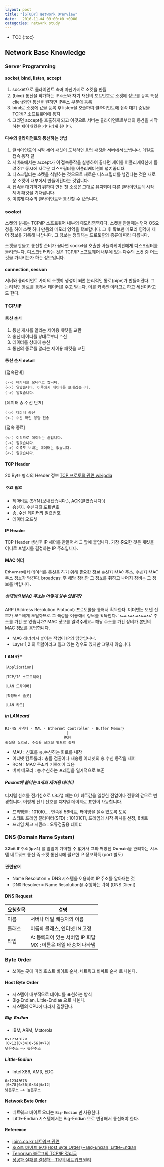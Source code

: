 ```yaml
---
layout: post
title: "[STUDY] Network Overview"
date:   2016-11-04 09:00:00 +0900
categories: network study
---
```


- TOC
{:toc}

## Network Base Knowledge

### Server Programming

#### socket, bind, listen, accept
1. socket으로 클라이언트 측과 마찬가지로 소켓을 만듬
2. (bind) 통신을 허가하는 IP주소와 자기 자신의 포트번호로 소켓에 정보를 등록
    특정 client와만 통신을 원하면 IP주소 부분에 등록
3. bind로 소켓에 값을 등록 후 listen을 호출하여 클라이언트에 접속 대기 중임을 TCP/IP 소프트웨어에 통지
4. 그러면 accept를 호출하게 되고 이것으로 서버는 클라이언트로부터의 통신을 시작하는 제어패킷을 기다리게 됩니다.

#### 다수의 클라이언트와 통신하는 방법
1. 클라이언트의 시작 제어 패킷이 도착하면 응답 패킷을 서버에서 보냅니다. 이걸로 접속 동작 끝
2. 서버측에서는 accept가 이 접속동작을 실행하여 끝나면 제어를 어플리케이션에 돌려주고 동시에 새로운 디스크립터를 어플리케이션에 넘겨줍니다.
3. 디스크립터는 소켓을 식볋하는 것으므로 새로운 디스크립터를 넘긴다는 것은 새로운 소켓이 내부에서 만들어진다는 것입니다.
4. 접속을 대기하기 위하여 만든 첫 소켓은 그대로 유지되며 다른 클라이언트의 시작 제어 패킷을 기다립니다.
5. 이렇게 다수의 클라이언트와 통신할 수 있습니다.

### socket
소켓의 실체는 TCP/IP 소프트웨어 내부의 메모리영역이다.
소켓을 만들때는 먼저 OS요청을 하여 소켓 하나 만큼의 메모리 영역을 확보합니다.
그 후 확보한 메모리 영역에 제어 정보를 기록해 나갑니다.
그 정보는 정의하는 프로토콜의 종류에 따라 다릅니다.

소켓을 만들고 통신할 준비가 끝나면 socket을 호출한 어플리케이션에게 디스크립터를 돌려줍니다.
디스크립터라는 것은 TCP/IP 소프트웨어 내부에 있는 다수의 소켓 중 어느것을 가리키는가 하는 정보입니다.

#### connection, session
서버와 클라이언트 사이의 소켓이 생성이 되면 논리적인 통로(pipe)가 만들어진다.
그 논리적인 통로를 통해서 데이터를 주고 받는다. 
이를 커넥션 이라고도 하고 세션이라고도 한다.

### TCP/IP

#### 통신 순서
1. 통신 개시를 알리는 제어용 패킷을 교환
2. 송신 데이터를 상대로부터 수신
3. 데이터를 상대에 송신
4. 통신의 종료를 알리는 제어용 패킷을 교환

#### 통신 순서 detail 

[접속단계]
~~~
(->) 데이터를 보내려고 합니다.
(<-) 알았습니다. 이쪽에서 데이터를 보내겠습니다.
(->) 알았습니다.
~~~

[데이터 송.수신 단계]
~~~
(->) 데이터 송신
(<-) 수신 확인 응답 전송
~~~

[접속 종료]
~~~
(<-) 이것으로 데이터는 끝입니다.
(->) 알았습니다.
(->) 이쪽도 보내는 데이터는 없습니다.
(<-) 알았습니다.
~~~

#### TCP Header
20 Byte 형식의 Header 정보 [TCP 프로토콜 관련 wikipdia](https://ko.wikipedia.org/wiki/전송_제어_프로토콜)

##### 주요 필드
 - 제어비트 (SYN (보내겠습니다.), ACK(알았습니다.))
 - 송신자, 수신자의 포트번호
 - 송, 수신 데이터의 일련번호
 - 데이터 오프셋

#### IP Header
TCP Header 생성후 IP 헤더를 만들어서 그 앞에 붙입니다.
가장 중요한 것은 패킷을 어디로 보낼지를 결정하는 IP 주소입니다.

#### MAC 헤더
Ethernet에서 데이터를 통신을 하기 위해 필요한 정보
송신자 MAC 주소, 수신자 MAC 주소 정보가 담긴다.
broadcast 후 해당 장비만 그 정보를 취하고 나머지 장비는 그 정보를 버립니다.

##### 상대방의 MAC 주소는 어떻게 알수 있을까?
ARP (Address Resolution Protocol) 프로토콜을 통해서 획득한다.
이더넷은 보낸 신호가 모두에게 도달하므로 그 특성을 이용해서 정보를 획득한다.
'xxx.xxx.xxx.xxx' 주소를 가진 분 있습니까? MAC 정보를 알려주세요~
해당 주소를 가진 장비가 본인의 MAC 정보를 응답합니다.

- MAC 헤더까지 붙이는 작업이 IP의 담당입니다.
- Layer 1,2 의 역할이라고 알고 있는 경우도 있지만 그렇지 않습니다.

#### LAN 카드

~~~
|Application|

|TCP/IP 소프트웨어|

|LAN 드라이버|

|확장버스 슬롯|

|LAN 카드|
~~~

##### in LAN card

~~~
RJ-45 커넥터 - MAU - Ethernet Controller - Buffer Memory
                            |
                           ROM
송신용 신호선, 수신용 신호선 별도로 존재
~~~

 - MAU : 신호를 송,수신하는 회로를 내장
 - 이더넷 컨트롤러 : 충돌 검출이나 재송등 이더넷의 송.수신 동작을 제어
 - ROM : MAC 주소가 기록되어 있음
 - 버퍼 메모리 : 송.수신하는 프레임을 일시적으로 보존 

##### Packet에 붙이는 3개의 제어용 데이터

디지털 신호를 전기신호로 나타낼 때는 0,1 비트값을 일정한 전압이나 전류의 값으로 변경합니다.
이렇게 전기 신호를 디지털 데이터로 표현이 가능합니다.

- 프리앰블 : 101010.... 연속된 56비트, 타이밍을 잴수 있도록 도움
- 스타트 프레임 딜리미터(SFD) : 10101011, 프레임의 시작 위치를 선정, 8비트 
- 프레임 체크 시퀀스 : 오류검출용 데이터






### DNS (Domain Name System)
 32bit IP주소(ipv4) 를 일일이 기억할 수 없어서 그와 매핑된 Domain을 관리하는 시스템
 네트워크 통신 즉 소켓 통신시에 필요한 IP 정보획득 (port 별도)

#### 관련용어
 - Name Resolution = DNS 시스템을 이용하여 IP 주소를 알아내는 것
 - DNS Resolver = Name Resolution을 수행하는 녀석 (DNS Client) 

#### DNS Request

요청항목|설명
-----|------
이름  |서버나 메일 배송처의 이름
클래스 | 이름의 클래스, 인터넷 IN 고정
타입  | A: 등록되어 있는 서버명 IP 회답 <br/> MX : 이름은 메일 배송처 나타냄

### Byte Order
 - 쓰이는 곳에 따라 호스트 바이트 순서, 네트워크 바이트 순서 로 나뉜다.

#### Host Byte Order
 - 시스템이 내부적으로 데이터를 표현하는 방식
 - Big-Endian, Little-Endian 으로 나뉜다.
 - 시스템의 CPU에 따라서 결정된다.

##### Big-Endian
 - IBM, ARM, Motorola 

~~~
0×12345678
|0×12|0×34|0×56|0×78|
낮은주소 —> 높은주소
~~~

##### Little-Endian
 - Intel X86, AMD, EDC

~~~
0×12345678
|0×78|0×56|0×34|0×12|
낮은주소 —> 높은주소
~~~

#### Network Byte Order
 - 네트워크 바이트 오더는 `Big-Endian` 만 사용한다.
 - Little-Endian 시스템에서는 Big-Endian 으로 변경해서 통신해야 한다. 

#### Reference
 - [joinc.co.kr 네트워크 관련](http://www.joinc.co.kr/w/Site/Network_Programing/Documents/IntroTCPIP3)
 - [호스트 바이트 순서(Host Byte Order) – Big-Endian, Little-Endian](http://iblog.or.kr/hungi/it/server/network/2056)
 - [Terrorism 블로그의 TCP/IP 정리글](http://blog.naver.com/rnjstjdwo14/40126043617)
 - [성공과 실패를 결정하는 1%의 네트워크 원리]()

